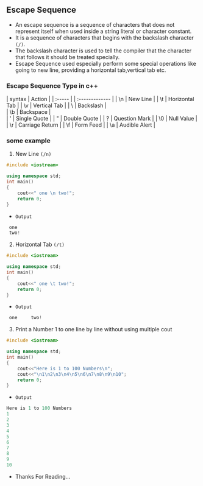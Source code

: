 ## Escape Sequence
* An escape sequence is a sequence of characters that does not represent itself when used inside a string literal or character constant.
* It is a sequence of characters that begins with the backslash character `(/)`.
* The backslash character is used to tell the compiler that the character that follows it should be treated specially.
* Escape Sequence used especially perform some special operations like going to new line, providing a horizontal tab,vertical tab etc.

### Escape Sequence Type in c++

| syntax |      Action      | 
| :----- | | :------------- | 
|   \n   |  New Line        | 
|   \t   |  Horizontal Tab  | 
|   \v   |  Vertical Tab    | 
|   \\   |  Backslash       |   
|   \b   |  Backspace       |   
|   \'   |  Single Quote    |
|   \"   |  Double Quote    |
|   \?   |  Question Mark   | 
|   \0   |  Null Value      | 
|   \r   |  Carriage Return | 
|   \f   |  Form Feed       | 
|   \a   |  Audible Alert   |

### some example

1. New Line `(/n)`
```cpp
#include <iostream>

using namespace std;
int main()
{
    cout<<" one \n two!";
    return 0;
}
```

* `Output`
```cpp
 one
 two!
```

2. Horizontal Tab `(/t)`
```cpp
#include <iostream>

using namespace std;
int main()
{
    cout<<" one \t two!";
    return 0;
}
```

* `Output`
```cpp
 one     two!
```

3. Print a Number 1 to one line by line without using multiple cout
```cpp
#include <iostream>

using namespace std;
int main()
{
    cout<<"Here is 1 to 100 Numbers\n";
    cout<<"\n1\n2\n3\n4\n5\n6\n7\n8\n9\n10";
    return 0;
}
```

* `Output`
```cpp
Here is 1 to 100 Numbers
1
2
3
4
5
6
7
8
9
10
```

* Thanks For Reading...